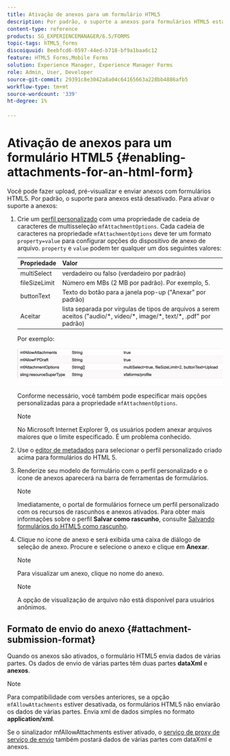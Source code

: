 ```yaml
---
title: Ativação de anexos para um formulário HTML5
description: Por padrão, o suporte a anexos para formulários HTML5 está desativado.
content-type: reference
products: SG_EXPERIENCEMANAGER/6.5/FORMS
topic-tags: hTML5_forms
discoiquuid: 8eebfcd6-0597-44ed-b718-bf9a1baa6c12
feature: HTML5 Forms,Mobile Forms
solution: Experience Manager, Experience Manager Forms
role: Admin, User, Developer
source-git-commit: 29391c8e3042a8a04c64165663a228bb4886afb5
workflow-type: tm+mt
source-wordcount: '339'
ht-degree: 1%

---
```


# Ativação de anexos para um formulário HTML5 {#enabling-attachments-for-an-html-form}

Você pode fazer upload, pré-visualizar e enviar anexos com formulários HTML5. Por padrão, o suporte para anexos está desativado. Para ativar o suporte a anexos:

1. Crie um [perfil personalizado](/help/forms/using/custom-profile.md) com uma propriedade de cadeia de caracteres de multisseleção `mfAttachmentOptions`. Cada cadeia de caracteres na propriedade `mfAttachmentOptions` deve ter um formato `property=value` para configurar opções do dispositivo de anexo de arquivo. `property` e `value` podem ter qualquer um dos seguintes valores:

   | Propriedade | Valor |
   |--- |---|
   | multiSelect | verdadeiro ou falso (verdadeiro por padrão) |
   | fileSizeLimit | Número em MBs (2 MB por padrão). Por exemplo, 5. |
   | buttonText | Texto do botão para a janela pop-up (&quot;Anexar&quot; por padrão) |
   | Aceitar | lista separada por vírgulas de tipos de arquivos a serem aceitos (&quot;audio/&ast;, video/&ast;, image/&ast;, text/&ast;, .pdf&quot; por padrão) |

   Por exemplo:

   ![configurar opções](assets/mfAttachmentOptions.png)

   Conforme necessário, você também pode especificar mais opções personalizadas para a propriedade `mfAttachmentOptions`.

   >[!NOTE]
   >
   >No Microsoft Internet Explorer 9, os usuários podem anexar arquivos maiores que o limite especificado. É um problema conhecido.

1. Use o [editor de metadados](/help/forms/using/manage-form-metadata.md) para selecionar o perfil personalizado criado acima para formulários do HTML 5.
1. Renderize seu modelo de formulário com o perfil personalizado e o ícone de anexos aparecerá na barra de ferramentas de formulários.

   >[!NOTE]
   >
   >Imediatamente, o portal de formulários fornece um perfil personalizado com os recursos de rascunhos e anexos ativados. Para obter mais informações sobre o perfil **Salvar como rascunho**, consulte [Salvando formulários do HTML5 como rascunho](/help/forms/using/saving-html5-form-draft.md).

1. Clique no ícone de anexo e será exibida uma caixa de diálogo de seleção de anexo. Procure e selecione o anexo e clique em **Anexar**.

   >[!NOTE]
   >
   >Para visualizar um anexo, clique no nome do anexo.

   >[!NOTE]
   >
   >A opção de visualização de arquivo não está disponível para usuários anônimos.

## Formato de envio do anexo {#attachment-submission-format}

Quando os anexos são ativados, o formulário HTML5 envia dados de várias partes. Os dados de envio de várias partes têm duas partes **dataXml** e **anexos**.

>[!NOTE]
>
>Para compatibilidade com versões anteriores, se a opção `mfAllowAttachments` estiver desativada, os formulários HTML5 não enviarão os dados de várias partes. Envia xml de dados simples no formato **application/xml**.

Se o sinalizador mfAllowAttachments estiver ativado, o [serviço de proxy de serviço de envio](/help/forms/using/service-proxy.md) também postará dados de várias partes com dataXml e anexos.
